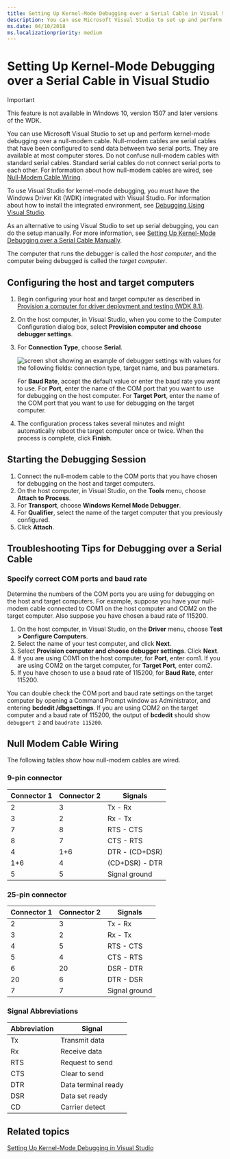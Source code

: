 ```yaml
---
title: Setting Up Kernel-Mode Debugging over a Serial Cable in Visual Studio
description: You can use Microsoft Visual Studio to set up and perform kernel-mode debugging over a null-modem cable. 
ms.date: 04/10/2018
ms.localizationpriority: medium
---
```


# <span id="debugger.setting_up_a_null-modem_cable_connection_in_visual_studio"></span>Setting Up Kernel-Mode Debugging over a Serial Cable in Visual Studio

> [!IMPORTANT]
> This feature is not available in Windows 10, version 1507 and later versions of the WDK.
>

You can use Microsoft Visual Studio to set up and perform kernel-mode debugging over a null-modem cable. Null-modem cables are serial cables that have been configured to send data between two serial ports. They are available at most computer stores. Do not confuse null-modem cables with standard serial cables. Standard serial cables do not connect serial ports to each other. For information about how null-modem cables are wired, see [Null-Modem Cable Wiring](#null-modem-cable-wiring).

To use Visual Studio for kernel-mode debugging, you must have the Windows Driver Kit (WDK) integrated with Visual Studio. For information about how to install the integrated environment, see [Debugging Using Visual Studio](debugging-using-visual-studio.md).

As an alternative to using Visual Studio to set up serial debugging, you can do the setup manually. For more information, see [Setting Up Kernel-Mode Debugging over a Serial Cable Manually](setting-up-a-null-modem-cable-connection.md).

The computer that runs the debugger is called the *host computer*, and the computer being debugged is called the *target computer*.

## <span id="Configuring_the_host_and_target_computers"></span><span id="configuring_the_host_and_target_computers"></span><span id="CONFIGURING_THE_HOST_AND_TARGET_COMPUTERS"></span>Configuring the host and target computers


1.  Begin configuring your host and target computer as described in [Provision a computer for driver deployment and testing (WDK 8.1)](../gettingstarted/provision-a-target-computer-wdk-8-1.md).
2.  On the host computer, in Visual Studio, when you come to the Computer Configuration dialog box, select **Provision computer and choose debugger settings**.
3.  For **Connection Type**, choose **Serial**.

    ![screen shot showing an example of debugger settings with values for the following fields: connection type, target name, and bus parameters.](images/setupserialvs.png)

    For **Baud Rate**, accept the default value or enter the baud rate you want to use. For **Port**, enter the name of the COM port that you want to use for debugging on the host computer. For **Target Port**, enter the name of the COM port that you want to use for debugging on the target computer.

4.  The configuration process takes several minutes and might automatically reboot the target computer once or twice. When the process is complete, click **Finish**.

## <span id="Starting_the_Debugging_Session"></span><span id="starting_the_debugging_session"></span><span id="STARTING_THE_DEBUGGING_SESSION"></span>Starting the Debugging Session


1.  Connect the null-modem cable to the COM ports that you have chosen for debugging on the host and target computers.
2.  On the host computer, in Visual Studio, on the **Tools** menu, choose **Attach to Process**.
3.  For **Transport**, choose **Windows Kernel Mode Debugger**.
4.  For **Qualifier**, select the name of the target computer that you previously configured.
5.  Click **Attach**.

## <span id="Troubleshooting_Tips_for_Debugging_over_a_Serial_Cable"></span><span id="troubleshooting_tips_for_debugging_over_a_serial_cable"></span><span id="TROUBLESHOOTING_TIPS_FOR_DEBUGGING_OVER_A_SERIAL_CABLE"></span>Troubleshooting Tips for Debugging over a Serial Cable


### <span id="Specify_correct_COM_ports_and_baud_rate"></span><span id="specify_correct_com_ports_and_baud_rate"></span><span id="SPECIFY_CORRECT_COM_PORTS_AND_BAUD_RATE"></span>Specify correct COM ports and baud rate

Determine the numbers of the COM ports you are using for debugging on the host and target computers. For example, suppose you have your null-modem cable connected to COM1 on the host computer and COM2 on the target computer. Also suppose you have chosen a baud rate of 115200.

1.  On the host computer, in Visual Studio, on the **Driver** menu, choose **Test &gt; Configure Computers**.
2.  Select the name of your test computer, and click **Next**.
3.  Select **Provision computer and choose debugger settings**. Click **Next**.
4.  If you are using COM1 on the host computer, for **Port**, enter com1. If you are using COM2 on the target computer, for **Target Port**, enter com2.
5.  If you have chosen to use a baud rate of 115200, for **Baud Rate**, enter 115200.

You can double check the COM port and baud rate settings on the target computer by opening a Command Prompt window as Administrator, and entering **bcdedit /dbgsettings**. If you are using COM2 on the target computer and a baud rate of 115200, the output of **bcdedit** should show `debugport 2` and `baudrate 115200`.

## <span id="null-modem-cable-wiring"></span><span id="NULL-MODEM-CABLE-WIRING"></span>Null Modem Cable Wiring


The following tables show how null-modem cables are wired.

### <span id="9-pin_connector"></span><span id="9-PIN_CONNECTOR"></span>9-pin connector

| Connector 1 | Connector 2 | Signals        |
|-------------|-------------|----------------|
| 2           | 3           | Tx - Rx        |
| 3           | 2           | Rx - Tx        |
| 7           | 8           | RTS - CTS      |
| 8           | 7           | CTS - RTS      |
| 4           | 1+6         | DTR - (CD+DSR) |
| 1+6         | 4           | (CD+DSR) - DTR |
| 5           | 5           | Signal ground  |

 

### <span id="25-pin_connector"></span><span id="25-PIN_CONNECTOR"></span>25-pin connector

| Connector 1 | Connector 2 | Signals       |
|-------------|-------------|---------------|
| 2           | 3           | Tx - Rx       |
| 3           | 2           | Rx - Tx       |
| 4           | 5           | RTS - CTS     |
| 5           | 4           | CTS - RTS     |
| 6           | 20          | DSR - DTR     |
| 20          | 6           | DTR - DSR     |
| 7           | 7           | Signal ground |

 

### <span id="Signal_Abbreviations"></span><span id="signal_abbreviations"></span><span id="SIGNAL_ABBREVIATIONS"></span>Signal Abbreviations

| Abbreviation | Signal              |
|--------------|---------------------|
| Tx           | Transmit data       |
| Rx           | Receive data        |
| RTS          | Request to send     |
| CTS          | Clear to send       |
| DTR          | Data terminal ready |
| DSR          | Data set ready      |
| CD           | Carrier detect      |

 

## <span id="related_topics"></span>Related topics


[Setting Up Kernel-Mode Debugging in Visual Studio](setting-up-kernel-mode-debugging-in-visual-studio.md)

 

